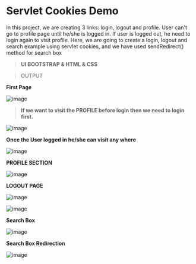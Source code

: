 # Servlet Cookies Demo
In this project, we are creating 3 links: login, logout and profile. User can't go to profile page until he/she is logged in. If user is logged out, he need to login again to visit profile. Here, we are going to create a login, logout  and  search example using servlet cookies, and we have used sendRedirect() method for search box

>**UI BOOTSTRAP & HTML & CSS**

>OUTPUT 

**First Page**


![image](https://user-images.githubusercontent.com/52199294/61161908-c17ace00-a523-11e9-8514-07a79bd81caa.png)


>**If we want to visit the PROFILE before login then we need to login first.**

![image](https://user-images.githubusercontent.com/52199294/61161924-d3f50780-a523-11e9-8341-8f41772be5ed.png)


**Once the User logged in he/she can visit any where**

![image](https://user-images.githubusercontent.com/52199294/61161988-0dc60e00-a524-11e9-8cd8-fc0d68601031.png)



**PROFILE SECTION**

![image](https://user-images.githubusercontent.com/52199294/61162010-2f26fa00-a524-11e9-9891-83582bd2bbda.png)



**LOGOUT PAGE**

![image](https://user-images.githubusercontent.com/52199294/61162073-7dd49400-a524-11e9-8220-b1026d1249df.png)


![image](https://user-images.githubusercontent.com/52199294/61162135-d146e200-a524-11e9-8f09-9aa278a2d9a2.png)


**Search Box**

![image](https://user-images.githubusercontent.com/52199294/61162182-0fdc9c80-a525-11e9-83aa-2ff007b8e610.png)


**Search Box Redirection**


![image](https://user-images.githubusercontent.com/52199294/61162200-2be03e00-a525-11e9-8d3d-0948d1c5579c.png)
